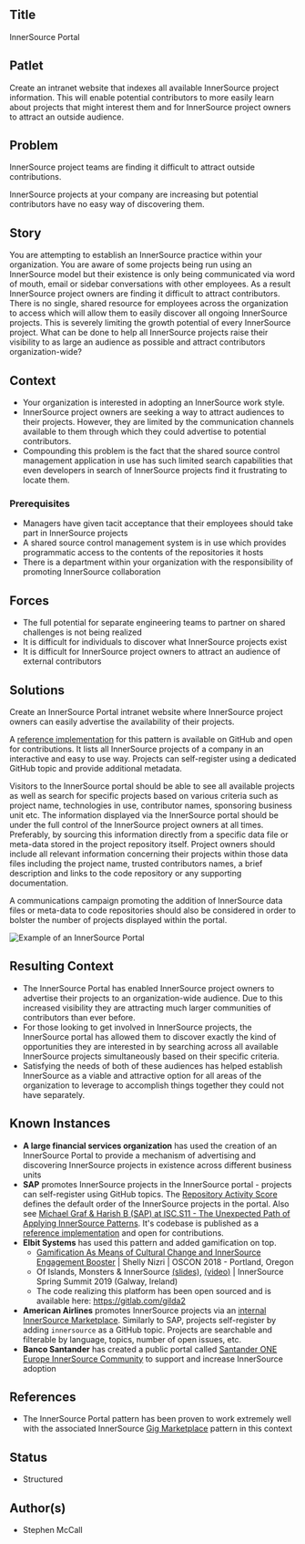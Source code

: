 ## Title

InnerSource Portal

## Patlet

Create an intranet website that indexes all available InnerSource project information. This will enable potential contributors to more easily learn about projects that might interest them and for InnerSource project owners to attract an outside audience.

## Problem

InnerSource project teams are finding it difficult to attract outside contributions.

InnerSource projects at your company are increasing but potential contributors have no easy way of discovering them.

## Story

You are attempting to establish an InnerSource practice within your organization.  You are aware of some projects being run using an InnerSource model but their existence is only being communicated via word of mouth, email or sidebar conversations with other employees.  As a result InnerSource project owners are finding it difficult to attract contributors.  There is no single, shared resource for employees across the organization to access which will allow them to easily discover all ongoing InnerSource projects.  This is severely limiting the growth potential of every InnerSource project.  What can be done to help all InnerSource projects raise their visibility to as large an audience as possible and attract contributors organization-wide?

## Context

* Your organization is interested in adopting an InnerSource work style.
* InnerSource project owners are seeking a way to attract audiences to their projects. However, they are limited by the communication channels available to them through which they could advertise to potential contributors.
* Compounding this problem is the fact that the shared source control management application in use has such limited search capabilities that even developers in search of InnerSource projects find it frustrating to locate them.

### Prerequisites

* Managers have given tacit acceptance that their employees should take part in InnerSource projects
* A shared source control management system is in use which provides programmatic access to the contents of the repositories it hosts
* There is a department within your organization with the responsibility of promoting InnerSource collaboration

## Forces

* The full potential for separate engineering teams to partner on shared challenges is not being realized
* It is difficult for individuals to discover what InnerSource projects exist
* It is difficult for InnerSource project owners to attract an audience of external contributors

## Solutions

Create an InnerSource Portal intranet website where InnerSource project owners can easily advertise the availability of their projects.

A [reference implementation](http://github.com/sap/project-portal-for-InnerSource) for this pattern is available on GitHub and open for contributions. It lists all InnerSource projects of a company in an interactive and easy to use way. Projects can self-register using a dedicated GitHub topic and provide additional metadata.

Visitors to the InnerSource portal should be able to see all available projects as well as search for specific projects based on various criteria such as project name, technologies in use, contributor names, sponsoring business unit etc.  The information displayed via the InnerSource portal should be under the full control of the InnerSource project owners at all times.  Preferably, by sourcing this information directly from a specific data file or meta-data stored in the project repository itself.  Project owners should include all relevant information concerning their projects within those data files including the project name, trusted contributors names, a brief description and links to the code repository or any supporting documentation.  

A communications campaign promoting the addition of InnerSource data files or meta-data to code repositories should also be considered in order to bolster the number of projects displayed within the portal.

![Example of an InnerSource Portal](https://raw.githubusercontent.com/SAP/project-portal-for-innersource/main/docs/overview.png "Example of an InnerSource Portal")

## Resulting Context

* The InnerSource Portal has enabled InnerSource project owners to advertise their projects to an organization-wide audience.  Due to this increased visibility they are attracting much larger communities of contributors than ever before.
* For those looking to get involved in InnerSource projects, the InnerSource portal has allowed them to discover exactly the kind of opportunities they are interested in by searching across all available InnerSource projects simultaneously based on their specific criteria.
* Satisfying the needs of both of these audiences has helped establish InnerSource as a viable and attractive option for all areas of the organization to leverage to accomplish things together they could not have separately.

## Known Instances

* **A large financial services organization** has used the creation of an InnerSource Portal to provide a mechanism of advertising and discovering InnerSource projects in existence across different business units
* **SAP** promotes InnerSource projects in the InnerSource portal - projects can self-register using GitHub topics. The [Repository Activity Score](repository-activity-score.md) defines the default order of the InnerSource projects in the portal. Also see [Michael Graf & Harish B (SAP) at ISC.S11 - The Unexpected Path of Applying InnerSource Patterns](https://www.youtube.com/watch?v=6r9QOw9dcQo&list=PLCH-i0B0otNQZQt_QzGR9Il_kE4C6cQRy&index=6). It's codebase is published as a [reference implementation](http://github.com/sap/project-portal-for-InnerSource) and open for contributions.
* **Elbit Systems** has used this pattern and added gamification on top.
  * [Gamification As Means of Cultural Change and InnerSource Engagement Booster](https://www.oreilly.com/library/view/oscon-2018-/9781492026075/video321579.html) | Shelly Nizri | OSCON 2018 - Portland, Oregon
  * Of Islands, Monsters & InnerSource [(slides)](https://docs.google.com/presentation/d/1P1OCEK9B6eSrVRUclVWY6meSI-qHOBjM_UAPNvCZamU/edit#slide=id.p15), [(video)](https://drive.google.com/file/d/1pM89uHMn0vhE3ayFJDGYcCO8R0tAXXZD/view?usp=drivesdk) | InnerSource Spring Summit 2019 (Galway, Ireland)
  * The code realizing this platform has been open sourced and is available here: https://gitlab.com/gilda2
* **American Airlines** promotes InnerSource projects via an [internal InnerSource Marketplace](https://tech.aa.com/2020-10-30-innersource/). Similarly to SAP, projects self-register by adding `innersource` as a GitHub topic. Projects are searchable and filterable by language, topics, number of open issues, etc.
* **Banco Santander** has created a public portal called [Santander ONE Europe InnerSource Community](https://innersourceportal.santander.com/) to support and increase InnerSource adoption

## References

* The InnerSource Portal pattern has been proven to work extremely well with the associated InnerSource [Gig Marketplace](./gig-marketplace.md) pattern in this context

## Status

* Structured

## Author(s)

* Stephen McCall
